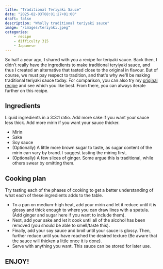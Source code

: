 ```yaml
---
title: "Traditional Teriyaki Sauce"
date: "2025-02-03T08:01:27+01:00"
draft: false
description: "Wholly traditional teriyaki sauce"
image: "/images/teriyaki.jpeg"
categories: 
    - recipe
    - difficulty 3|5
    - Japanese
---
```


So half a year ago, I shared with you a recipe for teriyaki sauce. Back then, I didn't really have the ingredients to make traditional teryiyaki sauce, and thus I created an alternative that tasted close to the original in flavour. But of course, we must pay respect to tradition, and that's why we'll be making traditional teriyaki sauce today. For comparison, you can also try my [original recipe](https://paulstapel.com/recipes/teriyaki-sauce/) and see which you like best. From there, you can always iterate further on this recipe. 

## Ingredients
Liquid ingredients in a 3:3:1 ratio. Add more sake if you want your sauce less thick. Add more mirin if you want your sauce thicker.  
- Mirin 
- Sake
- Soy sauce 
- (Optionally) A little more brown sugar to taste, as sugar content of the mirin can vary by brand. I suggest tasting the miring first. 
- (Optionally) A few slices of ginger. Some argue this is traditional, while others swear by omitting them. 

## Cooking plan
Try tasting each of the phases of cooking to get a better understanding of what each of these ingredients adds to the table. 

- To a pan on medium-high heat, add your mirin and let it reduce until it is glossy and thick enough to where you can draw lines with a spatula. (Add ginger and sugar here if you want to include them). 
-  Next, add your sake and let it cook until all of the alcohol has been removed (you should be able to smell/taste this). 
- Finally, add your soy sauce and broil until your sauce is glossy. Then, further reduce until you have reached the desired texture (Be aware that the sauce will thicken a little once it is done). 
- Serve with anything you want. This sauce can be stored for later use. 

## ENJOY!


